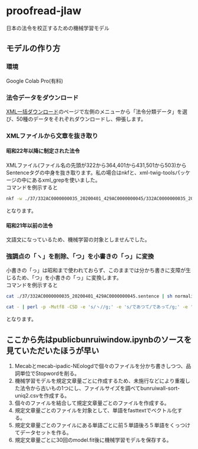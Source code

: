 # proofread-jlaw
日本の法令を校正するための機械学習モデル
## モデルの作り方
### 環境
Google Colab Pro(有料)
### 法令データをダウンロード
[XML一括ダウンロード](https://elaws.e-gov.go.jp/download/)のページで左側のメニューから「法令分類データ」を選び、50種のデータをそれぞれダウンロードし、伸張します。
### XMLファイルから文章を抜き取り
#### 昭和22年以降に制定された法令
XMLファイル(ファイル名の先頭が322から364,401から431,501から503)からSentenceタグの中身を抜き取ります。私の場合はnkfと、xml-twig-toolsパッケージの中にあるxml_grepを使いました。  
コマンドを例示すると
```grepsentence.sh
nkf -w ./37/332AC0000000035_20200401_429AC0000000045/332AC0000000035_20200401_429AC0000000045.xml | xml_grep 'Sentence' --text_only /dev/stdin > ./37/332AC0000000035_20200401_429AC0000000045.sentence
```
となります。
#### 昭和21年以前の法令
文語文になっているため、機械学習の対象としませんでした。
### 強調点の「ヽ」を削除、「つ」を小書きの「っ」に変換
小書きの「っ」は昭和まで使われておらず、このままでは分かち書きに支障が生じるため、「つ」を小書きの「っ」に変換します。  
コマンドを例示すると
``` nomalizeall.sh
cat ./37/332AC0000000035_20200401_429AC0000000045.sentence | sh normalize2.sh > ./37/332AC0000000035_20200401_429AC0000000045.sentence.nml
```
``` normalize2.sh
cat - | perl -p -Mutf8 -CSD -e 's/ヽ//g;' -e 's/であつて/であって/g;' -e 's/であつた/であった/g;' -e 's/のあつた/のあった/g;' -e 's/にあつた/にあった/g;' -e 's/あつては/あっては/g;' -e 's/をもつて/をもって/g;' -e 's/によつて/によって/g;' -e 's/しなかつた/しなかった/g;' -e 's/ねじつた/ねじった/g;' -e 's/をはつた/をはった/g;' -e 's/にそつて/にそって/g;' -e 's/にはつて/にはって/g;' -e 's/つづつた/つづった/g;' -e 's/とつた/とった/g;' -e 's/なつた/なった/g;' -e 's/かかつた/かかった/g;' -e 's/いつて/いって/g;' -e 's/(\p{Han})つ([たて])/$1っ$2/g;'
```
となります。

## ここから先はpublicbunruiwindow.ipynbのソースを見ていただいたほうが早い
1. Mecabとmecab-ipadic-NEologdで個々のファイルを分かち書きしつつ、品詞単位でStopwordを削る。
2. 機械学習モデルを規定文章量ごとに作成するため、未施行などにより重複した法令から古いもの1つにし、ファイルサイズを調べてbunruiwall-sort-uniq2.csvを作成する。
3. 個々のファイルを結合して規定文章量ごとのファイルを作成する。
4. 規定文章量ごとのファイルを対象として、単語をfasttextでベクトル化する。
5. 規定文章量ごとのファイルにある単語ごとに前５単語後ろ５単語をくっつけてデータセットを作る。
6. 規定文章量ごとに30回のmodel.fit後に機械学習モデルを保存する。
